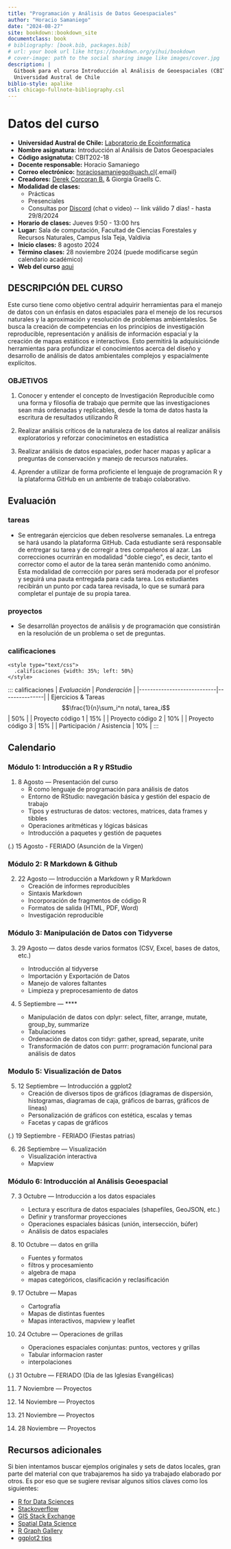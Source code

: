 ```yaml
---
title: "Programación y Análisis de Datos Geoespaciales"
author: "Horacio Samaniego"
date: "2024-08-27"
site: bookdown::bookdown_site
documentclass: book
# bibliography: [book.bib, packages.bib]
# url: your book url like https://bookdown.org/yihui/bookdown
# cover-image: path to the social sharing image like images/cover.jpg
description: |
  Gitbook para el curso Introducción al Análisis de Geoespaciales (CBIT202),
  Universidad Austral de Chile
biblio-style: apalike
csl: chicago-fullnote-bibliography.csl
---
```





# Datos del curso

-   **Universidad Austral de Chile:** [Laboratorio de Ecoinformatica](http://www.ecoinformatica.cl)
-   **Nombre asignatura:** Introducción al Análisis de Datos Geoespaciales
-   **Código asignatuta:** CBIT202-18   
-   **Docente responsable:** Horacio Samaniego
-   **Correo electrónico:** [horaciosamaniego\@uach.cl](mailto:horaciosamaniego@uach.cl){.email}
-   **Creadores:** [Derek Corcoran B.](https://derek-corcoran-barrios.github.io/) & Giorgia Graells C.
-   **Modalidad de clases:**
    -   Prácticas
    -   Presenciales
    -   Consultas por [Discord](https://discord.gg/CQPepwS4) (chat o video) -- link válido 7 días! - hasta 29/8/2024
-   **Horario de clases:** Jueves 9:50 - 13:00 hrs
-   **Lugar:** Sala de computación, Facultad de Ciencias Forestales y Recursos Naturales, Campus Isla Teja, Valdivia
-   **Inicio clases:** 8 agosto 2024
-   **Término clases:** 28 noviembre 2024 (puede modificarse según calendario académico)
-   **Web del curso** [aqui](https://cbit202-18-analisis-de-datos-geo.github.io/CBIT202_libro/)

## DESCRIPCIÓN DEL CURSO

Este curso tiene como objetivo central adquirir herramientas para el manejo de datos con un énfasis en datos espaciales para el menejo de los recursos naturales y la aproximación y resolución de problemas ambientaleslos. Se busca la creación de competencias en los principios de investigación reproducible, representación y análisis de información espacial y la creación de mapas estáticos e interactivos. Esto permitirá la adquisiciónde herramientas para profundizar el conocimientos acerca del diseño y desarrollo de análisis de datos ambientales complejos y espacialmente explícitos.

### OBJETIVOS

1.  Conocer y entender el concepto de Investigación Reproducible como una forma y filosofía de trabajo que permite que las investigaciones sean más ordenadas y replicables, desde la toma de datos hasta la escritura de resultados utilizando R

2.  Realizar análisis críticos de la naturaleza de los datos al realizar análisis exploratorios y reforzar conociminetos en estadística

3.  Realizar análisis de datos espaciales, poder hacer mapas y aplicar a preguntas de conservación y manejo de recursos naturales.

4.  Aprender a utilizar de forma proficiente el lenguaje de programación R y la plataforma GitHub en un ambiente de trabajo colaborativo.

## Evaluación

### tareas
-   Se entregarán ejercicios que deben resolverse semanales. La entrega se hará usando la plataforma GitHub. Cada estudiante será responsable de entregar su tarea y de corregir a tres compañeros al azar. Las correcciones ocurrirán en modalidad "doble ciego", es decir, tanto el corrector como el autor de la tarea serán mantenido como anónimo. Esta modalidad de corrección por pares será moderada por el profesor y seguirá una pauta entregada para cada tarea. Los estudiantes recibirán un punto por cada tarea revisada, lo que se sumará para completar el puntaje de su propia tarea. 

### proyectos
-   Se desarrollán proyectos de análisis y de programación que consistirán en la resolución de un problema o set de preguntas.

### calificaciones
```{=html}
<style type="text/css">
  .calificaciones {width: 35%; left: 50%}
</style>
```
::: calificaciones
| *Evaluación*               | *Ponderación* |
|----------------------------|---------------|
| Ejercicios \& Tareas  $$\frac{1}{n}\sum_i^n nota\, tarea_i$$       | 50%           |
| Proyecto código 1           | 15%           |
| Proyecto código 2           | 10%           |
| Proyecto código 3           | 15%           |
| Participación / Asistencia | 10%            |
:::

## Calendario

### Módulo 1: Introducción a R y RStudio

1. 8 Agosto — Presentación del curso
    - R como lenguaje de programación para análisis de datos
    - Entorno de RStudio: navegación básica y gestión del espacio de trabajo
    - Tipos y estructuras de datos: vectores, matrices, data frames y tibbles
    - Operaciones aritméticas y lógicas básicas
    - Introducción a paquetes y gestión de paquetes
  
(.) 15 Agosto - FERIADO (Asunción de la Virgen) 

### Módulo 2: R Markdown \& Github

2.  22 Agosto — Introducción a Markdown y R Markdown
    - Creación de informes reproducibles
    - Sintaxis Markdown
    - Incorporación de fragmentos de código R
    - Formatos de salida (HTML, PDF, Word)
    - Investigación reproducible

### Módulo 3: Manipulación de Datos con Tidyverse

3. 29 Agosto — datos desde varios formatos (CSV, Excel, bases de datos, etc.)
    - Introducción al tidyverse
    - Importación y Exportación de Datos
    - Manejo de valores faltantes
    - Limpieza y preprocesamiento de datos

4. 5 Septiembre  — ****
    - Manipulación de datos con dplyr: select, filter, arrange, mutate, group_by, summarize
    - Tabulaciones
    - Ordenación de datos con tidyr: gather, spread, separate, unite
    - Transformación de datos con purrr: programación funcional para análisis de datos

### Modulo 5: Visualización de Datos

5. 12 Septiembre — Introducción a ggplot2
    - Creación de diversos tipos de gráficos (diagramas de dispersión, histogramas, diagramas de caja, gráficos de barras, gráficos de líneas)
    - Personalización de gráficos con estética, escalas y temas
    - Facetas y capas de gráficos
    

(.) 19 Septiembre - FERIADO (Fiestas patrias)

6. 26 Septiembre — Visualización 
    - Visualización interactiva
    - Mapview
    

### Módulo 6: Introducción al Análisis Geoespacial

7. 3 Octubre — Introducción a los datos espaciales

   - Lectura y escritura de datos espaciales (shapefiles, GeoJSON, etc.)
   - Definir y transformar proyecciones
   - Operaciones espaciales básicas (unión, intersección, búfer)
   - Análisis de datos espaciales

8. 10 Octubre — datos en grilla
    - Fuentes y formatos
    - filtros y procesamiento
    - algebra de mapa
    - mapas categóricos, clasificación y reclasificación

9.  17 Octubre — Mapas
    - Cartografía
    - Mapas de distintas fuentes
    - Mapas interactivos, mapview y leaflet
  
10. 24 Octubre — Operaciones de grillas
    - Operaciones espaciales conjuntas: puntos, vectores y grillas
    - Tabular informacion raster
    - interpolaciones

(.) 31 Octubre — FERIADO (Día de las Iglesias Evangélicas)

11. 7 Noviembre — Proyectos

12. 14 Noviembre — Proyectos

13. 21 Noviembre — Proyectos

14. 28 Noviembre — Proyectos



## Recursos adicionales

Si bien intentamos buscar ejemplos originales y sets de datos locales, gran parte del material con que trabajaremos ha sido ya 
trabajado  elaborado por otros. Es por eso que se sugiere revisar algunos sitios claves como los siguientes:

- [R for Data Sciences](https://r4ds.hadley.nz)
- [Stackoverflow](https://stackoverflow.com/)
- [GIS Stack Exchange](https://gis.stackexchange.com/)
- [Spatial Data Science](https://rspatial.org/index.html)
- [R Graph Gallery](https://r-graph-gallery.com/)
- [ggplot2 tips](https://www.cedricscherer.com/2019/08/05/a-ggplot2-tutorial-for-beautiful-plotting-in-r/)




